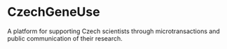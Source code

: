 # CzechGeneUse
A platform for supporting Czech scientists through microtransactions and public communication of their research.
